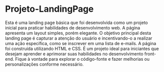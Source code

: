 # Projeto-LandingPage
Esta é uma landing page básica que foi desenvolvida como um projeto inicial para praticar habilidades de desenvolvimento web. A página apresenta um layout simples, porém elegante. O objetivo principal desta landing page é capturar a atenção do usuário e incentivando-o a realizar uma ação específica, como se inscrever em uma lista de e-mails. A página foi construída utilizando HTML e CSS. É um projeto ideal para iniciantes que desejam aprender e aprimorar suas habilidades no desenvolvimento front-end. Fique à vontade para explorar o código-fonte e fazer melhorias ou personalizações conforme necessário.

